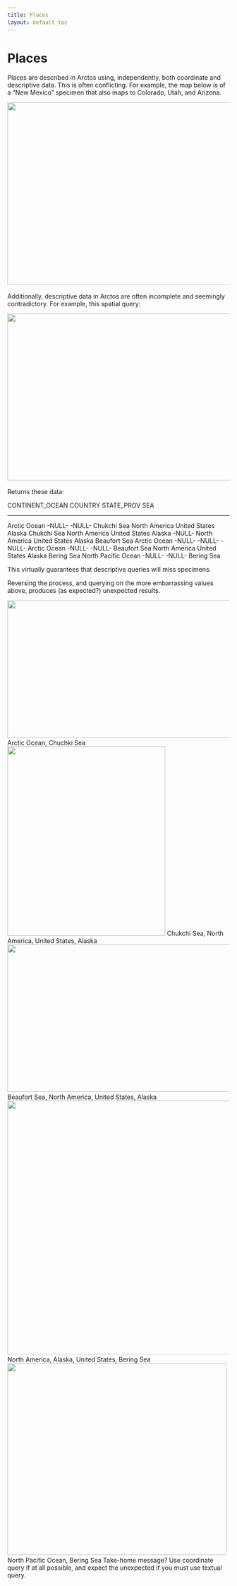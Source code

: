 ```yaml
---
title: Places
layout: default_toc
---
```


# Places

<div class="entry-content">

Places are described in Arctos using, independently, both coordinate and
descriptive data. This is often conflicting. For example, the map below
is of a “New Mexico” specimen that also maps to Colorado, Utah, and
Arizona.

<img src="../images/classic-uploads/2011/09/screen-shot-2011-09-19-at-12-54-01-pm.png"  width="535" height="414"
sizes="(max-width: 535px) 100vw, 535px"
srcset="images/classic-uploads/2011/09/screen-shot-2011-09-19-at-12-54-01-pm.png 535w, images/classic-uploads/2011/09/screen-shot-2011-09-19-at-12-54-01-pm-300x232.png 300w, images/classic-uploads/2011/09/screen-shot-2011-09-19-at-12-54-01-pm-250x193.png 250w, images/classic-uploads/2011/09/screen-shot-2011-09-19-at-12-54-01-pm-233x180.png 233w, images/classic-uploads/2011/09/screen-shot-2011-09-19-at-12-54-01-pm-388x300.png 388w" />

Additionally, descriptive data in Arctos are often incomplete and
seemingly contradictory. For example, this spatial query:

<img src="../images/classic-uploads/2011/09/screen-shot-2011-09-19-at-1-31-08-pm.png"  width="640" height="378"
sizes="(max-width: 640px) 100vw, 640px"
srcset="images/classic-uploads/2011/09/screen-shot-2011-09-19-at-1-31-08-pm.png 776w, images/classic-uploads/2011/09/screen-shot-2011-09-19-at-1-31-08-pm-300x177.png 300w, images/classic-uploads/2011/09/screen-shot-2011-09-19-at-1-31-08-pm-768x454.png 768w, images/classic-uploads/2011/09/screen-shot-2011-09-19-at-1-31-08-pm-250x148.png 250w, images/classic-uploads/2011/09/screen-shot-2011-09-19-at-1-31-08-pm-550x325.png 550w, images/classic-uploads/2011/09/screen-shot-2011-09-19-at-1-31-08-pm-304x180.png 304w, images/classic-uploads/2011/09/screen-shot-2011-09-19-at-1-31-08-pm-507x300.png 507w" />

Returns these data:

  CONTINENT_OCEAN      COUNTRY         STATE_PROV   SEA
  --------------------- --------------- ------------- --------------
  Arctic Ocean          -NULL-          -NULL-        Chukchi Sea
  North America         United States   Alaska        Chukchi Sea
  North America         United States   Alaska        -NULL-
  North America         United States   Alaska        Beaufort Sea
  Arctic Ocean          -NULL-          -NULL-        -NULL-
  Arctic Ocean          -NULL-          -NULL-        Beaufort Sea
  North America         United States   Alaska        Bering Sea
  North Pacific Ocean   -NULL-          -NULL-        Bering Sea

This virtually guarantees that descriptive queries will miss specimens.

Reversing the process, and querying on the more embarrassing values
above, produces (as expected?) unexpected results.

<img src="../images/classic-uploads/2011/09/screen-shot-2011-09-19-at-2-54-45-pm.png"  width="540" height="311"
sizes="(max-width: 540px) 100vw, 540px"
srcset="images/classic-uploads/2011/09/screen-shot-2011-09-19-at-2-54-45-pm.png 540w, images/classic-uploads/2011/09/screen-shot-2011-09-19-at-2-54-45-pm-300x173.png 300w, images/classic-uploads/2011/09/screen-shot-2011-09-19-at-2-54-45-pm-250x144.png 250w, images/classic-uploads/2011/09/screen-shot-2011-09-19-at-2-54-45-pm-313x180.png 313w, images/classic-uploads/2011/09/screen-shot-2011-09-19-at-2-54-45-pm-521x300.png 521w" />
Arctic Ocean, Chuchki Sea
<img src="../images/classic-uploads/2011/09/screen-shot-2011-09-19-at-3-00-56-pm.png"  width="358" height="429"
sizes="(max-width: 358px) 100vw, 358px"
srcset="images/classic-uploads/2011/09/screen-shot-2011-09-19-at-3-00-56-pm.png 358w, images/classic-uploads/2011/09/screen-shot-2011-09-19-at-3-00-56-pm-250x300.png 250w, images/classic-uploads/2011/09/screen-shot-2011-09-19-at-3-00-56-pm-150x180.png 150w" />
Chukchi Sea, North America, United States, Alaska
<img src="../images/classic-uploads/2011/09/screen-shot-2011-09-19-at-3-03-21-pm.png"  width="546" height="334"
sizes="(max-width: 546px) 100vw, 546px"
srcset="images/classic-uploads/2011/09/screen-shot-2011-09-19-at-3-03-21-pm.png 546w, images/classic-uploads/2011/09/screen-shot-2011-09-19-at-3-03-21-pm-300x184.png 300w, images/classic-uploads/2011/09/screen-shot-2011-09-19-at-3-03-21-pm-250x153.png 250w, images/classic-uploads/2011/09/screen-shot-2011-09-19-at-3-03-21-pm-294x180.png 294w, images/classic-uploads/2011/09/screen-shot-2011-09-19-at-3-03-21-pm-490x300.png 490w" />
Beaufort Sea, North America, United States, Alaska
<img src="../images/classic-uploads/2011/09/screen-shot-2011-09-19-at-3-08-40-pm.png"  width="640" height="575"
sizes="(max-width: 640px) 100vw, 640px"
srcset="images/classic-uploads/2011/09/screen-shot-2011-09-19-at-3-08-40-pm.png 662w, images/classic-uploads/2011/09/screen-shot-2011-09-19-at-3-08-40-pm-300x270.png 300w, images/classic-uploads/2011/09/screen-shot-2011-09-19-at-3-08-40-pm-250x225.png 250w, images/classic-uploads/2011/09/screen-shot-2011-09-19-at-3-08-40-pm-550x494.png 550w, images/classic-uploads/2011/09/screen-shot-2011-09-19-at-3-08-40-pm-200x180.png 200w, images/classic-uploads/2011/09/screen-shot-2011-09-19-at-3-08-40-pm-334x300.png 334w, images/classic-uploads/2011/09/screen-shot-2011-09-19-at-3-08-40-pm-556x500.png 556w" />
North America, Alaska, United States, Bering Sea
<img src="../images/classic-uploads/2011/09/screen-shot-2011-09-19-at-3-11-25-pm.png"  width="497" height="435"
sizes="(max-width: 497px) 100vw, 497px"
srcset="images/classic-uploads/2011/09/screen-shot-2011-09-19-at-3-11-25-pm.png 497w, images/classic-uploads/2011/09/screen-shot-2011-09-19-at-3-11-25-pm-300x263.png 300w, images/classic-uploads/2011/09/screen-shot-2011-09-19-at-3-11-25-pm-250x219.png 250w, images/classic-uploads/2011/09/screen-shot-2011-09-19-at-3-11-25-pm-206x180.png 206w, images/classic-uploads/2011/09/screen-shot-2011-09-19-at-3-11-25-pm-343x300.png 343w" />
North Pacific Ocean, Bering Sea
Take-home message? Use coordinate query if at all possible, and expect
the unexpected if you must use textual query.

 
